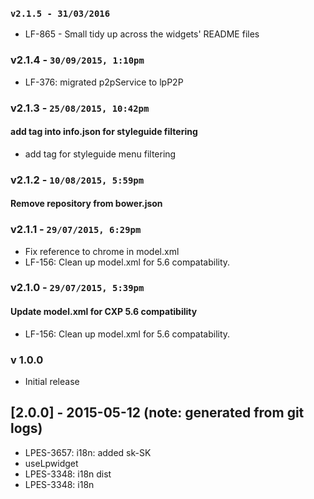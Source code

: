 ### `v2.1.5 - 31/03/2016`
* LF-865 - Small tidy up across the widgets' README files

### v2.1.4 - `30/09/2015, 1:10pm`
* LF-376: migrated p2pService to lpP2P  

### v2.1.3 - `25/08/2015, 10:42pm`
#### add tag into info.json for styleguide filtering  
* add tag for styleguide menu filtering  


### v2.1.2 - `10/08/2015, 5:59pm`
#### Remove repository from bower.json  


### v2.1.1 - `29/07/2015, 6:29pm`
* Fix reference to chrome in model.xml  
* LF-156: Clean up model.xml for 5.6 compatability.  


### v2.1.0 - `29/07/2015, 5:39pm`
#### Update model.xml for CXP 5.6 compatibility  
* LF-156: Clean up model.xml for 5.6 compatability.  


### v 1.0.0
* Initial release
## [2.0.0] - 2015-05-12 (note: generated from git logs)

 - LPES-3657: i18n: added sk-SK
 - useLpwidget
 - LPES-3348: i18n dist
 - LPES-3348: i18n
